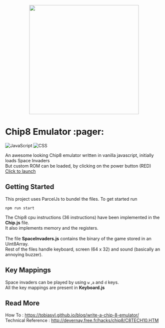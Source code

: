 <p align='center'>
<img width="350"  src="https://github.com/mhimanshu712/chip8/blob/master/images/chip8.png" />
</p>
<h1>Chip8 Emulator :pager: </h1>

![JavaScript](https://img.shields.io/badge/-JavaScript-333333?style=flat&logo=javascript)
![CSS](https://img.shields.io/badge/-CSS-333333?style=flat&logo=CSS3&logoColor=1572B6)

An awesome looking Chip8 emulator written in vanilla javascript, initially loads Space Invaders <br>
But custom ROM can be loaded, by clicking on the power button (RED) <br>
[Click to launch](https://play-chip8.web.app/)


## Getting Started
This project uses ParcelJs to bundel the files. To get started run<br>
```
npm run start
```

The Chip8 cpu instructions (36 instructions) have been implemented in the  **Chip.js** file. <br>
It also implements memory and the registers. <br> <br>
The file **SpaceInvaders.js** contains the binary of the game stored in an Uint8Array. <br>
Rest of the files handle keyboard, screen (64 x 32) and sound (basically an annoying buzzer).

## Key Mappings
Space invaders can be played by using `w` ,`a` and `d` keys. <br>
All the key mappings are present in **Keyboard.js**


## Read More
How To : https://tobiasvl.github.io/blog/write-a-chip-8-emulator/ <br>
Technical Reference : http://devernay.free.fr/hacks/chip8/C8TECH10.HTM
